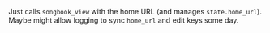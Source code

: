 Just calls `songbook_view` with the home URL (and manages `state.home_url`). Maybe might allow logging to sync `home_url` and edit keys some day.
